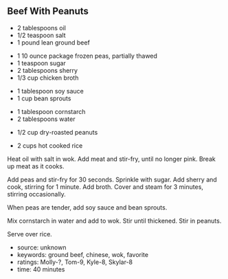 Beef With Peanuts
-----------------

- 2 tablespoons oil
- 1/2 teaspoon salt
- 1 pound lean ground beef
<!-- -->
- 1 10 ounce package frozen peas, partially thawed
- 1 teaspoon sugar
- 2 tablespoons sherry
- 1/3 cup chicken broth
<!-- -->
- 1 tablespoon soy sauce
- 1 cup bean sprouts
<!-- -->
- 1 tablespoon cornstarch
- 2 tablespoons water
<!-- -->
- 1/2 cup dry-roasted peanuts
<!-- -->
- 2 cups hot cooked rice

Heat oil with salt in wok.  Add meat and stir-fry, until no longer
pink.  Break up meat as it cooks.

Add peas and stir-fry for 30 seconds.  Sprinkle with sugar.  Add
sherry and cook, stirring for 1 minute.  Add broth.  Cover and steam
for 3 minutes, stirring occasionally.

When peas are tender, add soy sauce and bean sprouts.

Mix cornstarch in water and add to wok.  Stir until thickened.  Stir
in peanuts.

Serve over rice.

- source: unknown
- keywords: ground beef, chinese, wok, favorite
- ratings: Molly-?, Tom-9, Kyle-8, Skylar-8
- time: 40 minutes
